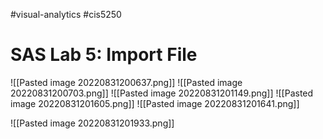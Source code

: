 #visual-analytics #cis5250
# SAS Lab 5: Import File
![[Pasted image 20220831200637.png]]
![[Pasted image 20220831200703.png]]
![[Pasted image 20220831201149.png]]
![[Pasted image 20220831201605.png]]
![[Pasted image 20220831201641.png]]

![[Pasted image 20220831201933.png]]
